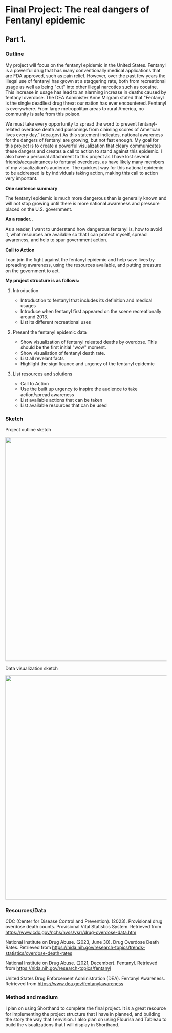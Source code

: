 # Final Project: The real dangers of Fentanyl epidemic

## Part 1.

### Outline

My project will focus on the fentanyl epidemic in the United States. Fentanyl is a powerful drug that has many conventionally medical applications that are FDA approved, such as pain relief. However, over the past few years the illegal use of fentanyl has grown at a staggering rate, both from recreational usage as well as being "cut" into other illegal narcotics such as cocaine. This increase in usage has lead to an alarming increase in deaths caused by fentanyl overdose. The DEA Administer Anne Milgram stated that "Fentanyl is the single deadliest drug threat our nation has ever encountered.  Fentanyl is everywhere.  From large metropolitan areas to rural America, no community is safe from this poison.  

We must take every opportunity to spread the word to prevent fentanyl-related overdose death and poisonings from claiming scores of American lives every day." (dea.gov) As this statement indicates, national awareness for the dangers of fentanyl are growing, but not fast enough. My goal for this project is to create a powerful visualization that cleary communicates these dangers and creates a call to action to stand against this epidemic. I also have a personal attachment to this project as I have lost several friends/acquaintances to fentanyl overdoses, as have likely many members of my visualization's audience. The quickest way for this national epidemic to be addressed is by individuals taking action, making this call to action very important. 

**One sentence summary**

The fentanyl epidemic is much more dangerous than is generally known and will not stop growing until there is more national awareness and pressure placed on the U.S. government.

**As a reader..**

As a reader, I want to understand how dangerous fentanyl is, how to avoid it, what resources are available so that I can protect myself, spread awareness, and help to spur government action.

**Call to Action**

I can join the fight against the fentanyl epidemic and help save lives by spreading awareness, using the resources available, and putting pressure on the government to act. 



**My project structure is as follows:**

1. Introduction
   - Introduction to fentanyl that includes its definition and medical usages
   - Introduce when fentanyl first appeared on the scene recreationally around 2013.
   - List its different recreational uses

2. Present the fentanyl epidemic data
   - Show visualization of fentanyl releated deaths by overdose. This should be the first initial "wow" moment.
   - Show visualiation of fentanyl death rate.
   - List all revelant facts
   - Highlight the significance and urgency of the fentanyl epidemic
  
3. List resources and solutions
   - Call to Action
   - Use the built up urgency to inspire the audience to take action/spread awareness
   - List available actions that can be taken
   - List available resources that can be used

### Sketch

Project outline sketch

<img src="tswd_project_sketch.png" width="700"/>


Data visualization sketch

<img src="final_project_fentanyldeaths_sketch.png" width = "700"/>




### Resources/Data

CDC (Center for Disease Control and Prevention). (2023). Provisional drug overdose death counts. Provisional Vital Statistics System. Retrieved from https://www.cdc.gov/nchs/nvss/vsrr/drug-overdose-data.htm


National Institute on Drug Abuse. (2023, June 30). Drug Overdose Death Rates. Retrieved from https://nida.nih.gov/research-topics/trends-statistics/overdose-death-rates


National Institute on Drug Abuse. (2021, December). Fentanyl. Retrieved from https://nida.nih.gov/research-topics/fentanyl


United States Drug Enforcement Administration (DEA). Fentanyl Awareness. Retrieved from https://www.dea.gov/fentanylawareness

### Method and medium

I plan on using Shorthand to complete the final project. It is a great resource for implementing the project structure that I have in planned, and building the story the way that I envision. I also plan on using Flourish and Tableau to build the visualizations that I will display in Shorthand. 




